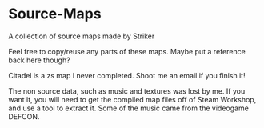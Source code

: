 # Source-Maps
A collection of source maps made by Striker

Feel free to copy/reuse any parts of these maps. Maybe put a reference back here though?

Citadel is a zs map I never completed. Shoot me an email if you finish it!

The non source data, such as music and textures was lost by me. If you want it, you will need to get the compiled map files off of Steam Workshop, and use a tool to extract it. Some of the music came from the videogame DEFCON.

